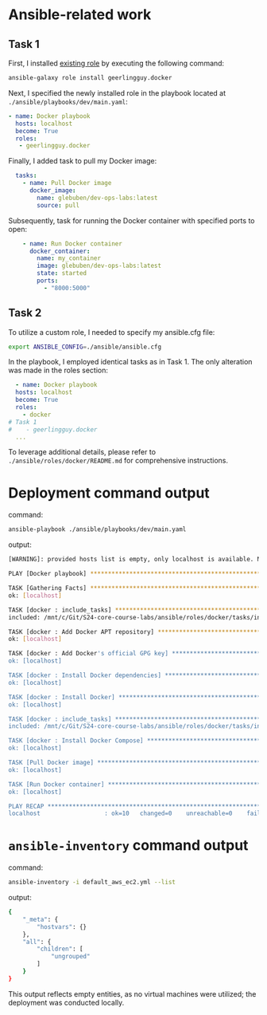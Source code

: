 #  Ansible-related work
## Task 1
First, I installed [existing role](https://galaxy.ansible.com/ui/standalone/roles/geerlingguy/docker/) by executing the following command:
```bash
ansible-galaxy role install geerlingguy.docker
```
Next, I specified the newly installed role in the playbook located at `./ansible/playbooks/dev/main.yaml`:
```yaml
- name: Docker playbook
  hosts: localhost
  become: True
  roles:
   - geerlingguy.docker
```

Finally, I added task to pull my Docker image:
```yaml
  tasks:
    - name: Pull Docker image
      docker_image:
        name: glebuben/dev-ops-labs:latest
        source: pull
```

Subsequently, task for running the Docker container with specified ports to open:
```yaml
    - name: Run Docker container
      docker_container:
        name: my_container
        image: glebuben/dev-ops-labs:latest
        state: started
        ports:
          - "8000:5000"
```
## Task 2

To utilize a custom role, I needed to specify my ansible.cfg file:
```bash
export ANSIBLE_CONFIG=./ansible/ansible.cfg
```

In the playbook, I employed identical tasks as in Task 1. The only alteration was made in the roles section:
```yaml
  - name: Docker playbook
  hosts: localhost
  become: True
  roles:
    - docker
# Task 1
#    - geerlingguy.docker
  ...
```

To leverage additional details, please refer to `./ansible/roles/docker/README.md` for comprehensive instructions.
# Deployment command output
command:
```bash
ansible-playbook ./ansible/playbooks/dev/main.yaml
```
output:
```bash
[WARNING]: provided hosts list is empty, only localhost is available. Note that the implicit localhost does not match 'all'

PLAY [Docker playbook] ****************************************************************************************************************************************************************

TASK [Gathering Facts] ****************************************************************************************************************************************************************
ok: [localhost]

TASK [docker : include_tasks] *********************************************************************************************************************************************************
included: /mnt/c/Git/S24-core-course-labs/ansible/roles/docker/tasks/install_docker.yml for localhost

TASK [docker : Add Docker APT repository] *********************************************************************************************************************************************
ok: [localhost]

TASK [docker : Add Docker's official GPG key] *****************************************************************************************************************************************
ok: [localhost]

TASK [docker : Install Docker dependencies] *******************************************************************************************************************************************
ok: [localhost]

TASK [docker : Install Docker] ********************************************************************************************************************************************************
ok: [localhost]

TASK [docker : include_tasks] *********************************************************************************************************************************************************
included: /mnt/c/Git/S24-core-course-labs/ansible/roles/docker/tasks/install_compose.yml for localhost

TASK [docker : Install Docker Compose] ************************************************************************************************************************************************
ok: [localhost]

TASK [Pull Docker image] **************************************************************************************************************************************************************
ok: [localhost]

TASK [Run Docker container] ***********************************************************************************************************************************************************
ok: [localhost]

PLAY RECAP ****************************************************************************************************************************************************************************
localhost                  : ok=10   changed=0    unreachable=0    failed=0    skipped=0    rescued=0    ignored=0

```
# `ansible-inventory` command output
command:
```bash
ansible-inventory -i default_aws_ec2.yml --list
```
output:
```bash
{
    "_meta": {
        "hostvars": {}
    },
    "all": {
        "children": [
            "ungrouped"
        ]
    }
}
```
This output reflects empty entities, as no virtual machines were utilized; the deployment was conducted locally.
